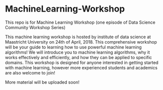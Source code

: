 # MachineLearning-Workshop
This repo is for Machine Learning Workshop (one episode of  Data Science Community Workshop Series)

This machine learning workshop is hosted by institute of data science at Maastricht University on 24th of April, 2018. This comprehensive workshop will be your guide to learning how to use powerful machine learning algorithms! We will introduce you to machine learning algorithms, why it works effectively and efficiently, and how they can be applied to specific domains. This workshop is designed for anyone interested in getting started with machine learning, however more experienced students and academics are also welcome to join!

More material will be uploaded soon!
